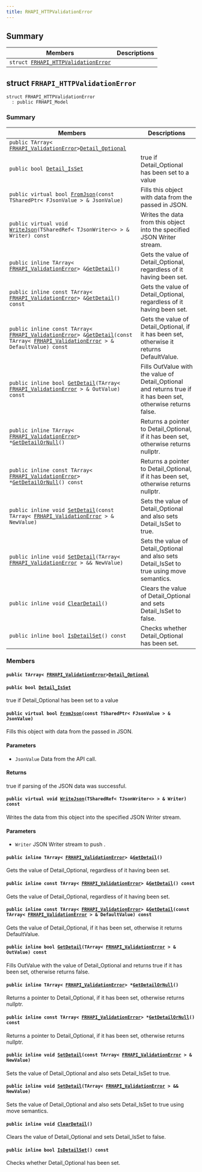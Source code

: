 ```yaml
---
title: RHAPI_HTTPValidationError
---
```


## Summary

 Members                        | Descriptions                                
--------------------------------|---------------------------------------------
`struct `[`FRHAPI_HTTPValidationError`](#structFRHAPI__HTTPValidationError) | 

## struct `FRHAPI_HTTPValidationError` <a id="structFRHAPI__HTTPValidationError"></a>

```
struct FRHAPI_HTTPValidationError
  : public FRHAPI_Model
```

### Summary

 Members                        | Descriptions                                
--------------------------------|---------------------------------------------
`public TArray< `[`FRHAPI_ValidationError`](RHAPI_ValidationError.md#structFRHAPI__ValidationError)` > `[`Detail_Optional`](#structFRHAPI__HTTPValidationError_1a17b75a583ce83c3bce0f5380c72440b9) | 
`public bool `[`Detail_IsSet`](#structFRHAPI__HTTPValidationError_1a2290ebbfc4b29a3f3a602efc45c7b090) | true if Detail_Optional has been set to a value
`public virtual bool `[`FromJson`](#structFRHAPI__HTTPValidationError_1a60959951088adf8b9e93ee360b07b067)`(const TSharedPtr< FJsonValue > & JsonValue)` | Fills this object with data from the passed in JSON.
`public virtual void `[`WriteJson`](#structFRHAPI__HTTPValidationError_1a714ca73759eb65c8f623381fde20c3f1)`(TSharedRef< TJsonWriter<> > & Writer) const` | Writes the data from this object into the specified JSON Writer stream.
`public inline TArray< `[`FRHAPI_ValidationError`](RHAPI_ValidationError.md#structFRHAPI__ValidationError)` > & `[`GetDetail`](#structFRHAPI__HTTPValidationError_1a96e5232b3bdefb2540cc1003c909a733)`()` | Gets the value of Detail_Optional, regardless of it having been set.
`public inline const TArray< `[`FRHAPI_ValidationError`](RHAPI_ValidationError.md#structFRHAPI__ValidationError)` > & `[`GetDetail`](#structFRHAPI__HTTPValidationError_1ac495c333285bd5308f21bdd096818df4)`() const` | Gets the value of Detail_Optional, regardless of it having been set.
`public inline const TArray< `[`FRHAPI_ValidationError`](RHAPI_ValidationError.md#structFRHAPI__ValidationError)` > & `[`GetDetail`](#structFRHAPI__HTTPValidationError_1a55e8e30b84b66fc8df343a37c14e0e63)`(const TArray< `[`FRHAPI_ValidationError`](RHAPI_ValidationError.md#structFRHAPI__ValidationError)` > & DefaultValue) const` | Gets the value of Detail_Optional, if it has been set, otherwise it returns DefaultValue.
`public inline bool `[`GetDetail`](#structFRHAPI__HTTPValidationError_1a90f37afda96315807fb4fd7b078b60ea)`(TArray< `[`FRHAPI_ValidationError`](RHAPI_ValidationError.md#structFRHAPI__ValidationError)` > & OutValue) const` | Fills OutValue with the value of Detail_Optional and returns true if it has been set, otherwise returns false.
`public inline TArray< `[`FRHAPI_ValidationError`](RHAPI_ValidationError.md#structFRHAPI__ValidationError)` > * `[`GetDetailOrNull`](#structFRHAPI__HTTPValidationError_1af5b8eeccd8a18c8bc5be220186bed045)`()` | Returns a pointer to Detail_Optional, if it has been set, otherwise returns nullptr.
`public inline const TArray< `[`FRHAPI_ValidationError`](RHAPI_ValidationError.md#structFRHAPI__ValidationError)` > * `[`GetDetailOrNull`](#structFRHAPI__HTTPValidationError_1a7b35e3ceefad4773287483567849d426)`() const` | Returns a pointer to Detail_Optional, if it has been set, otherwise returns nullptr.
`public inline void `[`SetDetail`](#structFRHAPI__HTTPValidationError_1af63be614152fce3a6283029c6aceb4d1)`(const TArray< `[`FRHAPI_ValidationError`](RHAPI_ValidationError.md#structFRHAPI__ValidationError)` > & NewValue)` | Sets the value of Detail_Optional and also sets Detail_IsSet to true.
`public inline void `[`SetDetail`](#structFRHAPI__HTTPValidationError_1ac73f4df75f7ab26f4ef7cef8b71701d0)`(TArray< `[`FRHAPI_ValidationError`](RHAPI_ValidationError.md#structFRHAPI__ValidationError)` > && NewValue)` | Sets the value of Detail_Optional and also sets Detail_IsSet to true using move semantics.
`public inline void `[`ClearDetail`](#structFRHAPI__HTTPValidationError_1a12352d19408f341b50d0c3235fc78cab)`()` | Clears the value of Detail_Optional and sets Detail_IsSet to false.
`public inline bool `[`IsDetailSet`](#structFRHAPI__HTTPValidationError_1a35e2cc9cb95a0885b2db4830e045d690)`() const` | Checks whether Detail_Optional has been set.

### Members

#### `public TArray< `[`FRHAPI_ValidationError`](RHAPI_ValidationError.md#structFRHAPI__ValidationError)` > `[`Detail_Optional`](#structFRHAPI__HTTPValidationError_1a17b75a583ce83c3bce0f5380c72440b9) <a id="structFRHAPI__HTTPValidationError_1a17b75a583ce83c3bce0f5380c72440b9"></a>

#### `public bool `[`Detail_IsSet`](#structFRHAPI__HTTPValidationError_1a2290ebbfc4b29a3f3a602efc45c7b090) <a id="structFRHAPI__HTTPValidationError_1a2290ebbfc4b29a3f3a602efc45c7b090"></a>

true if Detail_Optional has been set to a value

#### `public virtual bool `[`FromJson`](#structFRHAPI__HTTPValidationError_1a60959951088adf8b9e93ee360b07b067)`(const TSharedPtr< FJsonValue > & JsonValue)` <a id="structFRHAPI__HTTPValidationError_1a60959951088adf8b9e93ee360b07b067"></a>

Fills this object with data from the passed in JSON.

#### Parameters
* `JsonValue` Data from the API call.

#### Returns
true if parsing of the JSON data was successful.

#### `public virtual void `[`WriteJson`](#structFRHAPI__HTTPValidationError_1a714ca73759eb65c8f623381fde20c3f1)`(TSharedRef< TJsonWriter<> > & Writer) const` <a id="structFRHAPI__HTTPValidationError_1a714ca73759eb65c8f623381fde20c3f1"></a>

Writes the data from this object into the specified JSON Writer stream.

#### Parameters
* `Writer` JSON Writer stream to push .

#### `public inline TArray< `[`FRHAPI_ValidationError`](RHAPI_ValidationError.md#structFRHAPI__ValidationError)` > & `[`GetDetail`](#structFRHAPI__HTTPValidationError_1a96e5232b3bdefb2540cc1003c909a733)`()` <a id="structFRHAPI__HTTPValidationError_1a96e5232b3bdefb2540cc1003c909a733"></a>

Gets the value of Detail_Optional, regardless of it having been set.

#### `public inline const TArray< `[`FRHAPI_ValidationError`](RHAPI_ValidationError.md#structFRHAPI__ValidationError)` > & `[`GetDetail`](#structFRHAPI__HTTPValidationError_1ac495c333285bd5308f21bdd096818df4)`() const` <a id="structFRHAPI__HTTPValidationError_1ac495c333285bd5308f21bdd096818df4"></a>

Gets the value of Detail_Optional, regardless of it having been set.

#### `public inline const TArray< `[`FRHAPI_ValidationError`](RHAPI_ValidationError.md#structFRHAPI__ValidationError)` > & `[`GetDetail`](#structFRHAPI__HTTPValidationError_1a55e8e30b84b66fc8df343a37c14e0e63)`(const TArray< `[`FRHAPI_ValidationError`](RHAPI_ValidationError.md#structFRHAPI__ValidationError)` > & DefaultValue) const` <a id="structFRHAPI__HTTPValidationError_1a55e8e30b84b66fc8df343a37c14e0e63"></a>

Gets the value of Detail_Optional, if it has been set, otherwise it returns DefaultValue.

#### `public inline bool `[`GetDetail`](#structFRHAPI__HTTPValidationError_1a90f37afda96315807fb4fd7b078b60ea)`(TArray< `[`FRHAPI_ValidationError`](RHAPI_ValidationError.md#structFRHAPI__ValidationError)` > & OutValue) const` <a id="structFRHAPI__HTTPValidationError_1a90f37afda96315807fb4fd7b078b60ea"></a>

Fills OutValue with the value of Detail_Optional and returns true if it has been set, otherwise returns false.

#### `public inline TArray< `[`FRHAPI_ValidationError`](RHAPI_ValidationError.md#structFRHAPI__ValidationError)` > * `[`GetDetailOrNull`](#structFRHAPI__HTTPValidationError_1af5b8eeccd8a18c8bc5be220186bed045)`()` <a id="structFRHAPI__HTTPValidationError_1af5b8eeccd8a18c8bc5be220186bed045"></a>

Returns a pointer to Detail_Optional, if it has been set, otherwise returns nullptr.

#### `public inline const TArray< `[`FRHAPI_ValidationError`](RHAPI_ValidationError.md#structFRHAPI__ValidationError)` > * `[`GetDetailOrNull`](#structFRHAPI__HTTPValidationError_1a7b35e3ceefad4773287483567849d426)`() const` <a id="structFRHAPI__HTTPValidationError_1a7b35e3ceefad4773287483567849d426"></a>

Returns a pointer to Detail_Optional, if it has been set, otherwise returns nullptr.

#### `public inline void `[`SetDetail`](#structFRHAPI__HTTPValidationError_1af63be614152fce3a6283029c6aceb4d1)`(const TArray< `[`FRHAPI_ValidationError`](RHAPI_ValidationError.md#structFRHAPI__ValidationError)` > & NewValue)` <a id="structFRHAPI__HTTPValidationError_1af63be614152fce3a6283029c6aceb4d1"></a>

Sets the value of Detail_Optional and also sets Detail_IsSet to true.

#### `public inline void `[`SetDetail`](#structFRHAPI__HTTPValidationError_1ac73f4df75f7ab26f4ef7cef8b71701d0)`(TArray< `[`FRHAPI_ValidationError`](RHAPI_ValidationError.md#structFRHAPI__ValidationError)` > && NewValue)` <a id="structFRHAPI__HTTPValidationError_1ac73f4df75f7ab26f4ef7cef8b71701d0"></a>

Sets the value of Detail_Optional and also sets Detail_IsSet to true using move semantics.

#### `public inline void `[`ClearDetail`](#structFRHAPI__HTTPValidationError_1a12352d19408f341b50d0c3235fc78cab)`()` <a id="structFRHAPI__HTTPValidationError_1a12352d19408f341b50d0c3235fc78cab"></a>

Clears the value of Detail_Optional and sets Detail_IsSet to false.

#### `public inline bool `[`IsDetailSet`](#structFRHAPI__HTTPValidationError_1a35e2cc9cb95a0885b2db4830e045d690)`() const` <a id="structFRHAPI__HTTPValidationError_1a35e2cc9cb95a0885b2db4830e045d690"></a>

Checks whether Detail_Optional has been set.

